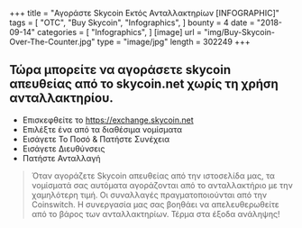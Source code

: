 +++
title = "Αγοράστε Skycoin Εκτός Ανταλλακτηρίων [INFOGRAPHIC]"
tags = [
    "OTC",
    "Buy Skycoin",
    "Infographics",
]
bounty = 4
date = "2018-09-14"
categories = [
    "Infographics",
]
[image]
    url = "img/Buy-Skycoin-Over-The-Counter.jpg"
    type = "image/jpg"
    length = 302249
+++

## Τώρα μπορείτε να αγοράσετε skycoin απευθείας από το skycoin.net χωρίς τη χρήση ανταλλακτηρίου.

* Επισκεφθείτε το https://exchange.skycoin.net
* Επιλέξτε ένα από τα διαθέσιμα νομίσματα
* Εισάγετε Το Ποσό & Πατήστε Συνέχεια
* Εισάγετε Διευθύνσεις
* Πατήστε Ανταλλαγή

> Όταν αγοράζετε Skycoin απευθείας από την ιστοσελίδα μας, τα νομίσματά σας αυτόματα αγοράζονται από το ανταλλακτήριο με την χαμηλότερη τιμή. Οι συναλλαγές πραγματοποιούνται από την Coinswitch. Η συνεργασία μας σας βοηθάει να απελευθερωθείτε από το βάρος των ανταλλακτηρίων. Τέρμα στα έξοδα ανάληψης!
